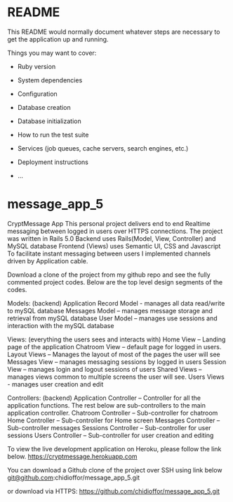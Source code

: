 # README

This README would normally document whatever steps are necessary to get the
application up and running.

Things you may want to cover:

* Ruby version

* System dependencies

* Configuration

* Database creation

* Database initialization

* How to run the test suite

* Services (job queues, cache servers, search engines, etc.)

* Deployment instructions

* ...
# message_app_5
CryptMessage App
This personal project delivers end to end Realtime messaging between logged in users over HTTPS connections.
The project was written in Rails 5.0
Backend uses Rails(Model, View, Controller) and MySQL database
Frontend (Views) uses Semantic UI, CSS and Javascript
To facilitate instant messaging between users I implemented channels 
driven by Application cable.

Download a clone of the project from my github repo and see the fully commented project codes.
Below are the top level design segments of the codes.

Models: (backend)
    Application Record Model - manages all data read/write to mySQL database
    Messages Model – manages message storage and retrieval from mySQL database
    User Model – manages use sessions and interaction with the mySQL database

Views: (everything the users sees and interacts with)
    Home View – Landing page of the application
    Chatroom View – default page for logged in users.
    Layout Views – Manages the layout of most of the pages the user will see
    Messages View – manages messaging sessions by logged in users
    Session View – manages login and logout sessions of users
    Shared Views – manages views common to multiple screens the user will see.
    Users Views  - manages user creation and edit

Controllers: (backend)
    Application Controller – Controller for all the application functions. The rest below are sub-controllers to the main application controller.
    Chatroom Controller – Sub-controller for chatroom
    Home Controller – Sub-controller for Home screen
    Messages Controller – Sub-controller messages
    Sessions Controller – Sub-controller for user sessions
    Users Controller – Sub-controller for user creation and editing

To view the live development application on Heroku, please follow the link below.
https://cryptmessage.herokuapp.com

You can download a Github clone of the project over SSH using link below 
git@github.com:chidioffor/message_app_5.git

or download via HTTPS:
https://github.com/chidioffor/message_app_5.git



